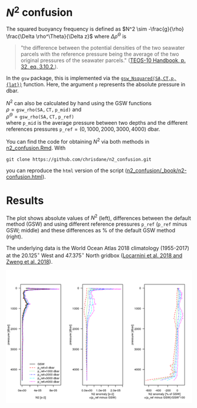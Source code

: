 # $N^2$ confusion

The squared buoyancy frequency is defined as $N^2 \sim -\frac{g}{\rho} \frac{\Delta \rho^\Theta}{\Delta z}$ where $\Delta \rho^\Theta$ is 
> "the difference between the potential densities of the two seawater parcels with the reference pressure being the average of the two original pressures of the seawater parcels." ([TEOS-10 Handbook, p. 32, eq. 3.10.2.](http://www.teos-10.org/pubs/TEOS-10_Manual.pdf)).

In the `gsw` package, this is implemented via the [`gsw_Nsquared(SA,CT,p,{lat})`](http://www.teos-10.org/pubs/gsw/html/gsw_Nsquared.html) function. Here, the argument `p` represents the absolute pressure in dbar.

$N^2$ can also be calculated by hand using the GSW functions<br> 
$\rho = \mathtt{gsw\_rho(SA, CT, p\_mid)}$ and <br>
$\rho^\Theta = \mathtt{gsw\_rho(SA, CT, p\_ref)}$<br>
where $\mathtt{p\_mid}$ is the average pressure between two depths and the different references pressures $\mathtt{p\_ref} = (0, 1000, 2000, 3000, 4000)$ dbar.

You can find the code for obtaining $N^2$ via both methods in [n2_confusion.Rmd](https://github.com/chrisdane/n2_confusion/blob/master/n2_confusion.Rmd). With
```
git clone https://github.com/chrisdane/n2_confusion.git
```
you can reproduce the `html` version of the script ([n2_confusion/_book/n2-confusion.html](https://github.com/chrisdane/n2_confusion/blob/master/_book/n2-confusion.html)).

# Results

The plot shows absolute values of $N^2$ (left), differences between the default method (GSW) and using different reference pressures $\mathtt{p\_ref}$ ($\mathtt{p\_ref}$ minus GSW; middle) and these differences as % of the default GSW method (right).

The underlying data is the World Ocean Atlas 2018 climatology (1955-2017) at the $20.125^{\circ}$ West and $47.375^{\circ}$ North gridbox ([Locarnini et al. 2018 and Zweng et al. 2018](https://www.nodc.noaa.gov/OC5/woa18/)).

<img align="left" src="_bookdown_files/bookdown_files/figure-html/n2_plot-1.png">


